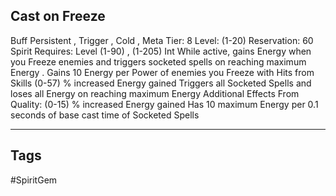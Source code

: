 ## Cast on Freeze
Buff
Persistent , Trigger , Cold , Meta
Tier: 8
Level: (1-20)
Reservation: 60 Spirit
Requires: Level (1-90) , (1-205) Int
While active, gains Energy when you Freeze enemies and triggers socketed spells on reaching maximum Energy .
Gains 10 Energy per Power of enemies you Freeze with Hits from Skills
(0-57) % increased Energy gained
Triggers all Socketed Spells and loses all Energy on reaching maximum Energy
Additional Effects From Quality:
(0-15) % increased Energy gained
Has 10 maximum Energy per 0.1 seconds of base cast time of Socketed Spells

---
## Tags
#SpiritGem
